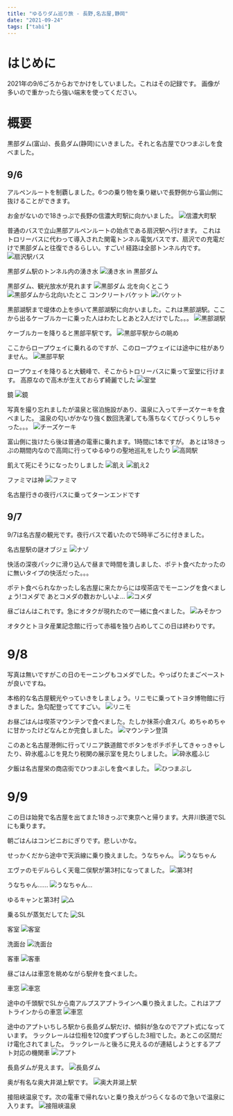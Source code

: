 ```yaml
---
title: "ゆるりダム巡り旅 - 長野,名古屋,静岡"
date: "2021-09-24"
tags: ["tabi"]
---
```


# はじめに

2021年の9/6ごろからおでかけをしていました。これはその記録です。
画像が多いので重かったら強い端末を使ってください。

# 概要

黒部ダム(富山)、長島ダム(静岡)にいきました。それと名古屋でひつまぶしを食べました。

## 9/6

アルペンルートを制覇しました。6つの乗り物を乗り継いで長野側から富山側に抜けることができます。

お金がないので18きっぷで長野の信濃大町駅に向かいました。
![信濃大町駅](./PXL_20210906_021639985.jpg)

普通のバスで立山黒部アルペンルートの始点である扇沢駅へ行けます。
これはトロリーバスに代わって導入された関電トンネル電気バスです、扇沢での充電だけで黒部ダムと往復できるらしい。すごい!
経路は全部トンネル内です。
![扇沢駅バス](./PXL_20210906_032459758.jpg)

黒部ダム駅のトンネル内の湧き水
![湧き水 in 黒部ダム](./PXL_20210906_034615009.jpg)

黒部ダム、観光放水が見れます
![黒部ダム](./PXL_20210906_034735699.jpg)
北を向くとこう
![黒部ダムから北向いたとこ](./PXL_20210906_035109747.jpg)
コンクリートバケット
![バケット](./PXL_20210906_035633689.jpg)

黒部湖駅まで堤体の上を歩いて黒部湖駅に向かいました。これは黒部湖駅。ここから出るケーブルカーに乗った人はわたしとあと2人だけでした。。。
![黒部湖駅](./PXL_20210906_044823047.MP.jpg)

ケーブルカーを降りると黒部平駅です。
![黒部平駅からの眺め](./PXL_20210906_051045746.PANO.jpg)

ここからロープウェイに乗れるのですが、このロープウェイには途中に柱がありません。
![黒部平駅](./PXL_20210906_052111733.jpg)

ロープウェイを降りると大観峰で、そこからトロリーバスに乗って室堂に行けます。
高原なので高木が生えておらず綺麗でした
![室堂](./PXL_20210906_060535248.jpg)

鏡
![鏡](./PXL_20210906_061141696.jpg)

写真を撮り忘れましたが温泉と宿泊施設があり、温泉に入ってチーズケーキを食べました。
温泉の匂いがかなり強く数回洗濯しても落ちなくてびっくりしちゃった。。。
![チーズケーキ](./PXL_20210906_065527691.jpg)

富山側に抜けたら後は普通の電車に乗れます。1時間に1本ですが。
あとは18きっぷの期間内なので高岡に行ってゆるゆりの聖地巡礼をしたり
![高岡駅](./PXL_20210906_111221432.jpg)

飢えて死にそうになったりしました
![飢え](./PXL_20210906_114820713.jpg)
![飢え2](./PXL_20210906_125026660.jpg)

ファミマは神
![ファミマ](./PXL_20210906_130117663.jpg)

名古屋行きの夜行バスに乗ってターンエンドです

## 9/7

9/7は名古屋の観光です。夜行バスで着いたので5時半ごろに付きました。

名古屋駅の謎オブジェ
![ナゾ](./PXL_20210906_202215933.MP.jpg)

快活の深夜パックに滑り込んで昼まで時間を潰しました、ポテト食べたかったのに無いタイプの快活だった。。。

ポテト食べられなかったし名古屋に来たからには喫茶店でモーニングを食べましょう!コメダで
あとコメダの数おかしいよ...
![コメダ](./PXL_20210906_221806495.jpg)

昼ごはんはこれです。急にオタクが現れたので一緒に食べました。
![みそかつ](./PXL_20210907_042137746.jpg)

オタクとトヨタ産業記念館に行って赤福を独り占めしてこの日は終わりです。

# 9/8

写真は無いですがこの日のモーニングもコメダでした。やっぱりたまごペーストが良いですね。

本格的な名古屋観光やっていきをしましょう。リニモに乗ってトヨタ博物館に行きました。急勾配登っててすごい。
![リニモ](./PXL_20210908_000214484.jpg)

お昼ごはんは喫茶マウンテンで食べました。たしか抹茶小倉スパ。めちゃめちゃに甘かったけどなんとか完食しました。
![マウンテン登頂](./PXL_20210908_031743270.jpg)

このあと名古屋港側に行ってリニア鉄道館でボタンをポチポチしてきゃっきゃしたり、砕氷艦ふじを見たり税関の展示室を見たりしました。
![砕氷艦ふじ](./PXL_20210908_071659947.MP.jpg)

夕飯は名古屋栄の商店街でひつまぶしを食べました。
![ひつまぶし](./PXL_20210908_081811908.jpg)


# 9/9

この日は始発で名古屋を出てまた18きっぷで東京へと帰ります。大井川鉄道でSLにも乗ります。

朝ごはんはコンビニおにぎりです。悲しいかな。

せっかくだから途中で天浜線に乗り換えました。うなちゃん。
![うなちゃん](./PXL_20210908_222511213.jpg)

エヴァのモデルらしく天竜二俣駅が第3村になってました。
![第3村](./PXL_20210908_235713733.jpg)

うなちゃん......
![うなちゃん...](./PXL_20210908_235821049.jpg)

ゆるキャンと第3村
![△](./PXL_20210909_001403384.jpg)

乗るSLが蒸気だしてた
![SL](./PXL_20210909_021446029.jpg)

客室
![客室](./PXL_20210909_022407909.jpg)

洗面台
![洗面台](./PXL_20210909_022754588.jpg)

客車
![客車](./PXL_20210909_022922368.jpg)

昼ごはんは車窓を眺めながら駅弁を食べました。

車窓
![車窓](./PXL_20210909_031242889.jpg)

途中の千頭駅でSLから南アルプスアプトラインへ乗り換えました。これはアプトラインからの車窓
![車窓](./PXL_20210909_051012561.MP.jpg)

途中のアプトいちしろ駅から長島ダム駅だけ、傾斜が急なのでアプト式になっています。
ラックレールは位相を120度ずつずらした3相でした。あとこの区間だけ電化されてました。
ラックレールと後ろに見えるのが連結しようとするアプト対応の機関車
![アプト](./PXL_20210909_051804852.MP.jpg)

長島ダムが見えます。
![長島ダム](./PXL_20210909_052654653.MP.jpg)

奥が有名な奥大井湖上駅です。
![奥大井湖上駅](./PXL_20210909_054044074.jpg)

接阻峡温泉です。次の電車で帰れないと乗り換えがつらくなるので急いで温泉に入ります。
![接阻峡温泉](./PXL_20210909_062234811.jpg)
